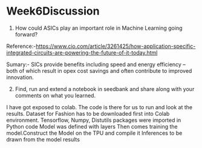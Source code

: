 # Week6Discussion
1) How could ASICs play an important role in Machine Learning going forward?

Reference:-https://www.cio.com/article/3261425/how-application-specific-integrated-circuits-are-powering-the-future-of-it-today.html

Sumary:- SICs provide benefits including speed and energy efficiency – both of which result in opex cost savings and often contribute to improved innovation.

2) Find, run and extend a notebook in seedbank and share along with your comments on what you learned.

I have got exposed to colab. The code is there for us to run and look at the results. 
Dataset for Fashion has to be downloaded first into Colab environment.
Tensorflow, Numpy, Distutils packages were imported in Python code
Model was defined with layers
Then comes training the model.Construct the Model on the TPU and compile it
Inferences to be drawn from the model results
